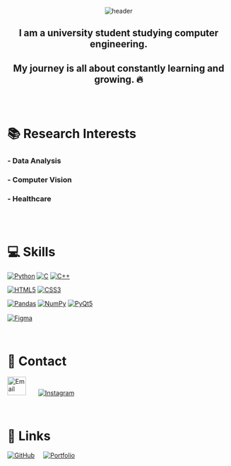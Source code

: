 <div align="center">

![header](https://capsule-render.vercel.app/api?type=Cylinder&color=FDF6E3&text=Hello,I'm_Yeonwoo!&fontSize=50)


## I am a university student studying computer engineering.
## My journey is all about constantly learning and growing. 🔥
<br>

<br>
</div>


# 📚 Research Interests

### - Data Analysis
### - Computer Vision
### - Healthcare
<br>

<br>

# 💻 Skills


[![Python](https://img.shields.io/badge/Python-3776AB?style=for-the-badge&logo=Python&logoColor=white)](https://www.python.org/) 
[![C](https://img.shields.io/badge/C-00599C?style=for-the-badge&logo=C&logoColor=white)](https://en.wikipedia.org/wiki/C_%28programming_language%29) 
[![C++](https://img.shields.io/badge/C%2B%2B-00599C?style=for-the-badge&logo=C%2B%2B&logoColor=white)](https://en.wikipedia.org/wiki/C%2B%2B)

[![HTML5](https://img.shields.io/badge/HTML5-E34F26?style=for-the-badge&logo=HTML5&logoColor=white)](https://developer.mozilla.org/en-US/docs/Web/HTML) 
[![CSS3](https://img.shields.io/badge/CSS3-1572B6?style=for-the-badge&logo=CSS3&logoColor=white)](https://developer.mozilla.org/en-US/docs/Web/CSS) 

[![Pandas](https://img.shields.io/badge/Pandas-150458?style=for-the-badge&logo=Pandas&logoColor=white)](https://pandas.pydata.org/) 
[![NumPy](https://img.shields.io/badge/NumPy-013243?style=for-the-badge&logo=NumPy&logoColor=white)](https://numpy.org/) 
[![PyQt5](https://img.shields.io/badge/PyQt5-4B0082?style=for-the-badge&logo=PyQt&logoColor=white)](https://riverbankcomputing.com/software/pyqt/intro)

[![Figma](https://img.shields.io/badge/Figma-F24E1E?style=for-the-badge&logo=Figma&logoColor=white)](https://www.figma.com/)
ㅤ
<br>

<br>

# 📩 Contact
[<img src="https://upload.wikimedia.org/wikipedia/commons/7/7e/Gmail_icon_%282020%29.svg" alt="Email" width="42">](mailto:yeonwoo2004@gmail.com)
&nbsp;&nbsp;&nbsp;&nbsp;&nbsp;
[![Instagram](https://skillicons.dev/icons?i=instagram&theme=light)](https://skillicons.dev)
ㅤ
<br>

<br>

# 🔗 Links 
[![GitHub](https://skillicons.dev/icons?i=github&theme=light)](https://skillicons.dev)
&nbsp;&nbsp;&nbsp;
[![Portfolio](https://img.icons8.com/ios-filled/50/000000/resume.png)](https://sites.google.com/view/yeonwoo-kim/%ED%99%88)
